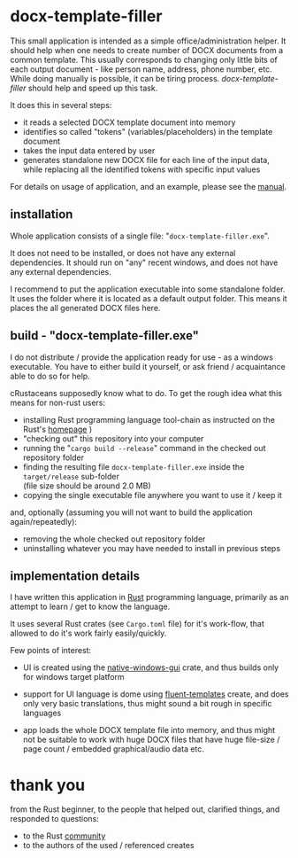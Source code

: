 # docx-template-filler

This small application is intended as a simple office/administration helper. It should help when one needs to create number of DOCX documents from a common template. This usually corresponds to changing only little bits of each output document - like person name, address, phone number, etc. While doing manually is possible, it can be tiring process. *docx-template-filler* should help and speed up this task.

It does this in several steps:

  - it reads a selected DOCX template document into memory
  - identifies so called "tokens" (variables/placeholders) in the template document
  - takes the input data entered by user
  - generates standalone new DOCX file for each line of the input data, while replacing all the identified tokens with specific input values

For details on usage of application, and an example, please see the [manual](manual.md).

## installation

Whole application consists of a single file: "`docx-template-filler.exe`".

It does not need to be installed, or does not have any external dependencies. It should run on "any" recent windows, and does not have any external dependencies.

I recommend to put the application executable into some standalone folder. It uses the folder where it is located as a default output folder. This means it places the all generated DOCX files here.

## build - "docx-template-filler.exe"

I do not distribute / provide the application ready for use - as a windows executable. You have to either build it yourself, or ask friend / acquaintance able to do so for help.

cRustaceans supposedly know what to do. To get the rough idea what this means for non-rust users:

- installing Rust programming language tool-chain as instructed on the Rust's [homepage][rust] )
- "checking out" this repository into your computer
- running the "`cargo build --release`" command in the checked out repository folder
- finding the resulting file `docx-template-filler.exe` inside the `target/release` sub-folder<br/>(file size should be around 2.0 MB)
- copying the single executable file anywhere you want to use it / keep it

and, optionally (assuming you will not want to build the application again/repeatedly):

- removing the whole checked out repository folder
- uninstalling whatever you may have needed to install in previous steps

## implementation details

I have written this application in [Rust][rust] programming language, primarily as an attempt to learn / get to know the language.

It uses several Rust crates (see `Cargo.toml` file) for it's work-flow, that allowed to do it's work fairly easily/quickly.

Few points of interest:

- UI is created using the [native-windows-gui][nwg] crate, and thus builds only for windows target platform

- support for UI language is dome using [fluent-templates][ft] create, and does only very basic translations, thus might sound a bit rough in specific languages

- app loads the whole DOCX template file into memory, and thus might not be suitable to work with huge DOCX files that have huge file-size / page count / embedded graphical/audio data etc.

# thank you

from the Rust beginner, to the people that helped out, clarified things, and responded to questions:

- to the Rust [community][forum]
- to the authors of the used / referenced creates

<!-- references -->
[rust]: https://www.rust-lang.org/
[forum]: https://users.rust-lang.org/
[nwg]: https://gabdube.github.io/native-windows-gui/
[ft]: https://github.com/XAMPPRocky/fluent-templates
